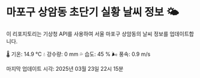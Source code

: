
# 마포구 상암동 초단기 실황 날씨 정보 🌤️

이 리포지토리는 기상청 API를 사용하여 서울 마포구 상암동의 날씨 정보를 업데이트합니다. 

🌡️ 기온: 14.9 ℃
💧 강수량: 0 mm
💦 습도: 45 %
🌬️ 풍속: 0.9 m/s

마지막 업데이트 시각: 2025년 03월 23일 22시 15분    

